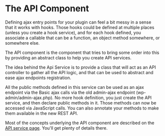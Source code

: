 # The API Component

Defining ajax entry points for your plugin can feel a bit messy in a sense that it works with hooks. Those hooks could be defined at multiple places (unless you create a hook service), and for each hook defined, you associate a callable that can be a function, an object method somewhere, or somewhere else.

The API component is the component that tries to bring some order into this by providing an abstract class to help you create API services.

The idea behind the Api Service is to provide a class that will act as an API controller to gather all the API logic, and that can be used to abstract and ease ajax endpoints registration. 

All the public methods defined in this service can be used as an ajax endpoint via the Basic ajax calls via the old admin-ajax endpoint (wp-admin/admin-ajax.php). No more hook definition, you just create the API service, and then declare public methods in it. Those methods can now be accessed via JavaScript calls.
You can also annotate your methods to make them available in the new REST API.

Most of the concepts underlying the API component are described on the [API service page](../../02_Creating_a_plugin/04_Services/04_Api_service.md). You'll get plenty of details there.




